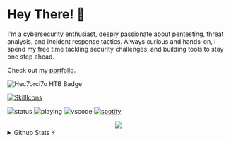 # Hey There! 👋
I'm a cybersecurity enthusiast, deeply passionate about pentesting, threat analysis, and incident response tactics. Always curious and hands-on, I spend my free time tackling security challenges, and building tools to stay one step ahead.

Check out my [portfolio](https://hectortoral.com).

![Hec7orci7o HTB Badge](https://www.hackthebox.eu/badge/image/701907)

[![SkillIcons](https://skillicons.dev/icons?i=kali,bash,py,postman,docker,aws,azure,cloudflare,astro,nextjs,express,mongodb,vscode,figma)](https://hectortoral.com)<br/>

![status](https://nocache.advaith.workers.dev?url=https://img.shields.io/endpoint?url=https://dev.discordprofiles.me/api/badge/status/277477723302133762?simple=true)
![playing](https://nocache.advaith.workers.dev?url=https://img.shields.io/endpoint?url=https://dev.discordprofiles.me/api/badge/playing/277477723302133762)
![vscode](https://nocache.advaith.workers.dev?url=https://img.shields.io/endpoint?url=https://dev.discordprofiles.me/api/badge/vscode/277477723302133762)
[![spotify](https://nocache.advaith.workers.dev?url=https://img.shields.io/endpoint?url=https://dev.discordprofiles.me/api/badge/spotify/277477723302133762)](https://dev.discordprofiles.me/openspotify/277477723302133762)

<div align="center">
  <img src="https://profile-counter.glitch.me/hec7orci7o/count.svg?"  />
</div>

<details>
  <summary>Github Stats ⚡</summary>
  
  <a href="#">![Github stats](https://github-readme-stats.vercel.app/api?username=hec7orci7o&theme=blueberry&count_private=true&hide_border=true&line_height=20)</a>
  <a href="#">![Top Langs](https://github-readme-stats.vercel.app/api/top-langs/?username=hec7orci7o&layout=compact&theme=blueberry&count_private=true&hide_border=true)</a>
</details>
